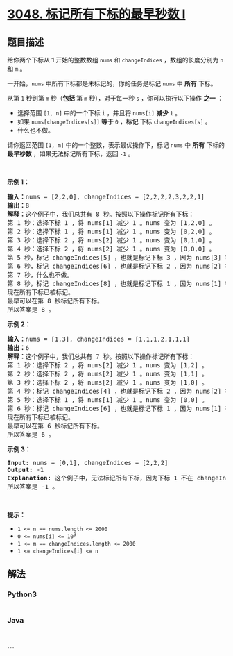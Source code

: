 # [3048. 标记所有下标的最早秒数 I](https://leetcode.cn/problems/earliest-second-to-mark-indices-i)



## 题目描述

<!-- 这里写题目描述 -->

<p>给你两个下标从 <strong>1</strong>&nbsp;开始的整数数组&nbsp;<code>nums</code> 和&nbsp;<code>changeIndices</code>&nbsp;，数组的长度分别为&nbsp;<code>n</code> 和&nbsp;<code>m</code>&nbsp;。</p>

<p>一开始，<code>nums</code>&nbsp;中所有下标都是未标记的，你的任务是标记 <code>nums</code>&nbsp;中 <strong>所有</strong>&nbsp;下标。</p>

<p>从第 <code>1</code>&nbsp;秒到第 <code>m</code>&nbsp;秒（<b>包括&nbsp;</b>第&nbsp;<code>m</code>&nbsp;秒），对于每一秒 <code>s</code>&nbsp;，你可以执行以下操作 <strong>之一</strong>&nbsp;：</p>

<ul>
	<li>选择范围&nbsp;<code>[1, n]</code>&nbsp;中的一个下标 <code>i</code>&nbsp;，并且将&nbsp;<code>nums[i]</code> <strong>减少</strong>&nbsp;<code>1</code>&nbsp;。</li>
	<li>如果&nbsp;<code>nums[changeIndices[s]]</code>&nbsp;<strong>等于</strong>&nbsp;<code>0</code>&nbsp;，<strong>标记</strong>&nbsp;下标&nbsp;<code>changeIndices[s]</code>&nbsp;。</li>
	<li>什么也不做。</li>
</ul>

<p>请你返回范围 <code>[1, m]</code>&nbsp;中的一个整数，表示最优操作下，标记&nbsp;<code>nums</code>&nbsp;中 <strong>所有</strong>&nbsp;下标的 <strong>最早秒数</strong>&nbsp;，如果无法标记所有下标，返回 <code>-1</code>&nbsp;。</p>

<p>&nbsp;</p>

<p><strong class="example">示例 1：</strong></p>

<pre>
<b>输入：</b>nums = [2,2,0], changeIndices = [2,2,2,2,3,2,2,1]
<b>输出：</b>8
<b>解释：</b>这个例子中，我们总共有 8 秒。按照以下操作标记所有下标：
第 1 秒：选择下标 1 ，将 nums[1] 减少 1 。nums 变为 [1,2,0] 。
第 2 秒：选择下标 1 ，将 nums[1] 减少 1 。nums 变为 [0,2,0] 。
第 3 秒：选择下标 2 ，将 nums[2] 减少 1 。nums 变为 [0,1,0] 。
第 4 秒：选择下标 2 ，将 nums[2] 减少 1 。nums 变为 [0,0,0] 。
第 5 秒，标​​​​​记 changeIndices[5] ，也就是标记下标 3 ，因为 nums[3] 等于 0 。
第 6 秒，标​​​​​记 changeIndices[6] ，也就是标记下标 2 ，因为 nums[2] 等于 0 。
第 7 秒，什么也不做。
第 8 秒，标记 changeIndices[8] ，也就是标记下标 1 ，因为 nums[1] 等于 0 。
现在所有下标已被标记。
最早可以在第 8 秒标记所有下标。
所以答案是 8 。
</pre>

<p><strong class="example">示例 2：</strong></p>

<pre>
<b>输入：</b>nums = [1,3], changeIndices = [1,1,1,2,1,1,1]
<b>输出：</b>6
<b>解释：</b>这个例子中，我们总共有 7 秒。按照以下操作标记所有下标：
第 1 秒：选择下标 2 ，将 nums[2] 减少 1 。nums 变为 [1,2] 。
第 2 秒：选择下标 2 ，将 nums[2] 减少 1 。nums 变为 [1,1] 。
第 3 秒：选择下标 2 ，将 nums[2] 减少 1 。nums 变为 [1,0] 。
第 4 秒：标​​​​​记 changeIndices[4] ，也就是标记下标 2 ，因为 nums[2] 等于 0 。
第 5 秒：选择下标 1 ，将 nums[1] 减少 1 。nums 变为 [0,0] 。
第 6 秒：标​​​​​记 changeIndices[6] ，也就是标记下标 1 ，因为 nums[1] 等于 0 。
现在所有下标已被标记。
最早可以在第 6 秒标记所有下标。
所以答案是 6 。
</pre>

<p><strong class="example">示例 3：</strong></p>

<pre>
<strong>Input:</strong> nums = [0,1], changeIndices = [2,2,2]
<strong>Output:</strong> -1
<strong>Explanation:</strong> 这个例子中，无法标记所有下标，因为下标 1 不在 changeIndices 中。
所以答案是 -1 。
</pre>

<p>&nbsp;</p>

<p><strong>提示：</strong></p>

<ul>
	<li><code>1 &lt;= n == nums.length &lt;= 2000</code></li>
	<li><code>0 &lt;= nums[i] &lt;= 10<sup>9</sup></code></li>
	<li><code>1 &lt;= m == changeIndices.length &lt;= 2000</code></li>
	<li><code>1 &lt;= changeIndices[i] &lt;= n</code></li>
</ul>


## 解法

<!-- 这里可写通用的实现逻辑 -->

<!-- tabs:start -->

### **Python3**

<!-- 这里可写当前语言的特殊实现逻辑 -->

```python

```

### **Java**

<!-- 这里可写当前语言的特殊实现逻辑 -->

```java

```

### **...**

```

```

<!-- tabs:end -->
